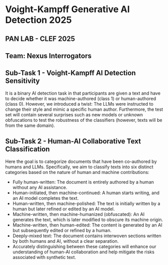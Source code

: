 # Voight-Kampff Generative AI Detection 2025 
## PAN LAB - CLEF 2025
## Team: Nexus Interrogators

## Sub-Task 1 - Voight-Kampff AI Detection Sensitivity

It is a binary AI detection task in that participants are given a text and have to decide whether it was machine-authored (class 1) or human-authored (class 0). However, we introduced a twist: The LLMs were instructed to change their style and mimic a specific human author. Furthermore, the test set will contain several surprises such as new models or unknown obfuscations to test the robustness of the classifiers (however, texts will be from the same domain).

## Sub-Task 2 - Human-AI Collaborative Text Classification

Here the goal is to categorize documents that have been co-authored by humans and LLMs. Specifically, we aim to classify texts into six distinct categories based on the nature of human and machine contributions:

- Fully human-written: The document is entirely authored by a human without any AI assistance.
- Human-initiated, then machine-continued: A human starts writing, and an AI model completes the text.
- Human-written, then machine-polished: The text is initially written by a human but later refined or edited by an AI model.
- Machine-written, then machine-humanized (obfuscated): An AI generates the text, which is later modified to obscure its machine origin.
- Machine-written, then human-edited: The content is generated by an AI but subsequently edited or refined by a human.
- Deeply-mixed text: The document contains interwoven sections written by both humans and AI, without a clear separation.
- Accurately distinguishing between these categories will enhance our understanding of human-AI collaboration and help mitigate the risks associated with synthetic text.
